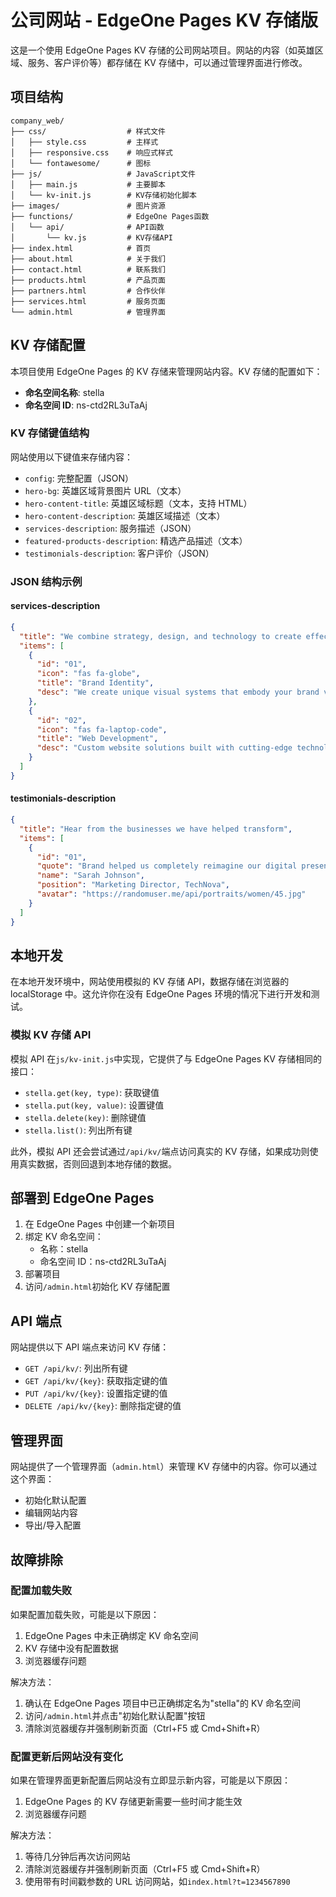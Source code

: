 # 公司网站 - EdgeOne Pages KV 存储版

这是一个使用 EdgeOne Pages KV 存储的公司网站项目。网站的内容（如英雄区域、服务、客户评价等）都存储在 KV 存储中，可以通过管理界面进行修改。

## 项目结构

```
company_web/
├── css/                  # 样式文件
│   ├── style.css         # 主样式
│   ├── responsive.css    # 响应式样式
│   └── fontawesome/      # 图标
├── js/                   # JavaScript文件
│   ├── main.js           # 主要脚本
│   └── kv-init.js        # KV存储初始化脚本
├── images/               # 图片资源
├── functions/            # EdgeOne Pages函数
│   └── api/              # API函数
│       └── kv.js         # KV存储API
├── index.html            # 首页
├── about.html            # 关于我们
├── contact.html          # 联系我们
├── products.html         # 产品页面
├── partners.html         # 合作伙伴
├── services.html         # 服务页面
└── admin.html            # 管理界面
```

## KV 存储配置

本项目使用 EdgeOne Pages 的 KV 存储来管理网站内容。KV 存储的配置如下：

- **命名空间名称**: stella
- **命名空间 ID**: ns-ctd2RL3uTaAj

### KV 存储键值结构

网站使用以下键值来存储内容：

- `config`: 完整配置（JSON）
- `hero-bg`: 英雄区域背景图片 URL（文本）
- `hero-content-title`: 英雄区域标题（文本，支持 HTML）
- `hero-content-description`: 英雄区域描述（文本）
- `services-description`: 服务描述（JSON）
- `featured-products-description`: 精选产品描述（文本）
- `testimonials-description`: 客户评价（JSON）

### JSON 结构示例

#### services-description

```json
{
  "title": "We combine strategy, design, and technology to create effective digital solutions",
  "items": [
    {
      "id": "01",
      "icon": "fas fa-globe",
      "title": "Brand Identity",
      "desc": "We create unique visual systems that embody your brand values"
    },
    {
      "id": "02",
      "icon": "fas fa-laptop-code",
      "title": "Web Development",
      "desc": "Custom website solutions built with cutting-edge technology"
    }
  ]
}
```

#### testimonials-description

```json
{
  "title": "Hear from the businesses we have helped transform",
  "items": [
    {
      "id": "01",
      "quote": "Brand helped us completely reimagine our digital presence.",
      "name": "Sarah Johnson",
      "position": "Marketing Director, TechNova",
      "avatar": "https://randomuser.me/api/portraits/women/45.jpg"
    }
  ]
}
```

## 本地开发

在本地开发环境中，网站使用模拟的 KV 存储 API，数据存储在浏览器的 localStorage 中。这允许你在没有 EdgeOne Pages 环境的情况下进行开发和测试。

### 模拟 KV 存储 API

模拟 API 在`js/kv-init.js`中实现，它提供了与 EdgeOne Pages KV 存储相同的接口：

- `stella.get(key, type)`: 获取键值
- `stella.put(key, value)`: 设置键值
- `stella.delete(key)`: 删除键值
- `stella.list()`: 列出所有键

此外，模拟 API 还会尝试通过`/api/kv/`端点访问真实的 KV 存储，如果成功则使用真实数据，否则回退到本地存储的数据。

## 部署到 EdgeOne Pages

1. 在 EdgeOne Pages 中创建一个新项目
2. 绑定 KV 命名空间：
   - 名称：stella
   - 命名空间 ID：ns-ctd2RL3uTaAj
3. 部署项目
4. 访问`/admin.html`初始化 KV 存储配置

## API 端点

网站提供以下 API 端点来访问 KV 存储：

- `GET /api/kv/`: 列出所有键
- `GET /api/kv/{key}`: 获取指定键的值
- `PUT /api/kv/{key}`: 设置指定键的值
- `DELETE /api/kv/{key}`: 删除指定键的值

## 管理界面

网站提供了一个管理界面（`admin.html`）来管理 KV 存储中的内容。你可以通过这个界面：

- 初始化默认配置
- 编辑网站内容
- 导出/导入配置

## 故障排除

### 配置加载失败

如果配置加载失败，可能是以下原因：

1. EdgeOne Pages 中未正确绑定 KV 命名空间
2. KV 存储中没有配置数据
3. 浏览器缓存问题

解决方法：

1. 确认在 EdgeOne Pages 项目中已正确绑定名为"stella"的 KV 命名空间
2. 访问`/admin.html`并点击"初始化默认配置"按钮
3. 清除浏览器缓存并强制刷新页面（Ctrl+F5 或 Cmd+Shift+R）

### 配置更新后网站没有变化

如果在管理界面更新配置后网站没有立即显示新内容，可能是以下原因：

1. EdgeOne Pages 的 KV 存储更新需要一些时间才能生效
2. 浏览器缓存问题

解决方法：

1. 等待几分钟后再次访问网站
2. 清除浏览器缓存并强制刷新页面（Ctrl+F5 或 Cmd+Shift+R）
3. 使用带有时间戳参数的 URL 访问网站，如`index.html?t=1234567890`
